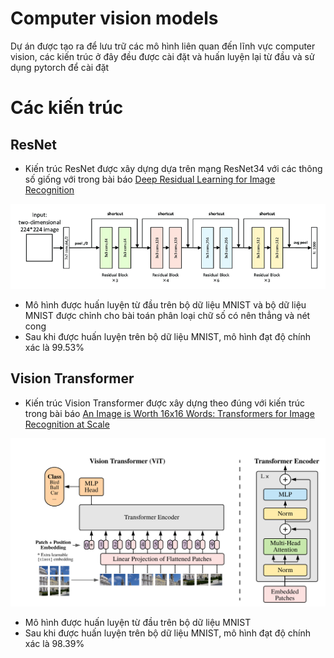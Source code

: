 # Computer vision models
Dự án được tạo ra để lưu trữ các mô hình liên quan đến lĩnh vực computer vision, các kiến trúc ở đây đều được cài đặt và huấn luyện lại từ đầu và sử dụng pytorch để cài đặt
# Các kiến trúc
## ResNet
- Kiến trúc ResNet được xây dựng dựa trên mạng ResNet34 với các thông số giống với trong bài báo [Deep Residual Learning for Image Recognition](https://arxiv.org/abs/1512.03385)

![image](https://github.com/takanami12/computer_vision_models/blob/main/models/ResNet/Architecture-of-ResNet34-29.png)

- Mô hình được huấn luyện từ đầu trên bộ dữ liệu MNIST và bộ dữ liệu MNIST được chỉnh cho bài toán phân loại chữ số có nên thẳng và nét cong
- Sau khi được huấn luyện trên bộ dữ liệu MNIST, mô hình đạt độ chính xác là 99.53%

## Vision Transformer
- Kiến trúc Vision Transformer được xây dựng theo đúng với kiến trúc trong bài báo [An Image is Worth 16x16 Words: Transformers for Image Recognition at Scale
](https://arxiv.org/abs/2010.11929)

![image](https://github.com/takanami12/computer_vision_models/blob/main/models/ViT/vision_transformer_architecture.png)

- Mô hình được huấn luyện từ đầu trên bộ dữ liệu MNIST
- Sau khi được huấn luyện trên bộ dữ liệu MNIST, mô hình đạt độ chính xác là 98.39%
